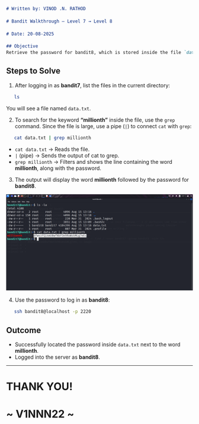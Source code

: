 ```markdown
# Written by: VINOD .N. RATHOD  

# Bandit Walkthrough — Level 7 → Level 8  

# Date: 20-08-2025  

## Objective  
Retrieve the password for bandit8, which is stored inside the file `data.txt`. The password is located next to the word “millionth”.  
```

## **Steps to Solve**

1. After logging in as **bandit7**, list the files in the current directory:

```bash
   ls
```

You will see a file named `data.txt`.

2. To search for the keyword **“millionth”** inside the file, use the `grep` command. Since the file is large, use a pipe (`|`) to connect `cat` with `grep`:

```bash
   cat data.txt | grep millionth
```

* `cat data.txt` → Reads the file.
* `|` (pipe) → Sends the output of cat to grep.
* `grep millionth` → Filters and shows the line containing the word **millionth**, along with the password.

3. The output will display the word **millionth** followed by the password for **bandit8**.

![Running cat data.txt | grep millionth and retrieving the password](Assets/level-7.png)

4. Use the password to log in as **bandit8**:

```bash
   ssh bandit8@localhost -p 2220
```

## **Outcome**

* Successfully located the password inside `data.txt` next to the word **millionth**.
* Logged into the server as **bandit8**.

---

# THANK YOU!

# \~ **V1NNN22** \~

